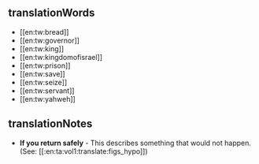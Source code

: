 ## translationWords

* [[en:tw:bread]]
* [[en:tw:governor]]
* [[en:tw:king]]
* [[en:tw:kingdomofisrael]]
* [[en:tw:prison]]
* [[en:tw:save]]
* [[en:tw:seize]]
* [[en:tw:servant]]
* [[en:tw:yahweh]]

## translationNotes

* **If you return safely** - This describes something that would not happen. (See: [[:en:ta:vol1:translate:figs_hypo]])
